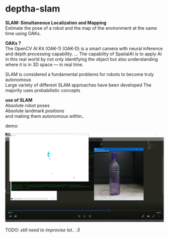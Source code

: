 # deptha-slam

**SLAM: Simultaneous Localization and Mapping**\
Estimate the pose of a robot and the map of the environment at the same time using OAKs.

**OAKs ?**\
The OpenCV AI Kit (OAK-1) (OAK-D) is a smart camera with neural inference and depth processing capability. ... The capability of SpatialAI is to apply AI in this real world by not only identifying the object but also understanding where it is in 3D space — in real time.

SLAM is considered a fundamental problems for robots to become truly autonomous\
Large variety of different SLAM approaches have been developed
The majority uses probabilistic concepts


**use of SLAM**\
Absolute robot poses\
Absolute landmark positions\
and making them autonomous within..



demo:

 ![Alt text](demo.png) 
 
 
 
 
 
 
 
TODO: *still need to improvise lot.. :3*
